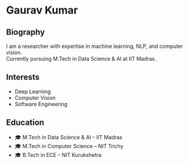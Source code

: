 # Gaurav Kumar
## Biography
I am a researcher with expertise in machine learning, NLP, and computer vision.  
Currently pursuing M.Tech in Data Science & AI at IIT Madras.  

## Interests
- Deep Learning  
- Computer Vision  
- Software Engineering  

## Education
- 🎓 M.Tech in Data Science & AI – IIT Madras
- 🎓 M.Tech in Computer Science – NIT Trichy
- 🎓 B.Tech in ECE – NIT Kurukshetra  
